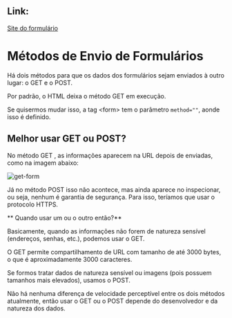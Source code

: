 ## Link:

[Site do formulário](https://andersonr-o.github.io/Html-Css/Formul%C3%A1rios/form001.html)

# Métodos de Envio de Formulários

Há dois métodos para que os dados dos formulários sejam enviados à outro lugar: o GET e o POST.

Por padrão, o HTML deixa o método GET em execução.

Se quisermos mudar isso, a tag &lt;form&gt; tem o parâmetro ``method=""``, aonde isso é definido.

## Melhor usar GET ou POST?

No método GET , as informações aparecem na URL depois de enviadas, como na imagem abaixo:

![get-form](https://user-images.githubusercontent.com/97858145/185234646-0e5401b9-1322-4aab-a2e7-08b08f480913.png)

Já no método POST isso não acontece, mas ainda aparece no inspecionar, ou seja, nenhum é garantia de segurança. Para isso, teríamos que usar o protocolo HTTPS.

**  Quando usar um ou  o outro então?**

Basicamente, quando as informações não forem de natureza sensível (endereços, senhas, etc.), podemos usar o GET.

O GET permite compartilhamento de URL com tamanho de até 3000 bytes, o que é aproximadamente 3000 caracteres.

Se formos tratar dados de natureza sensível ou imagens (pois possuem tamanhos mais elevados), usamos o POST.

Não há nenhuma diferença de velocidade perceptível entre os dois métodos atualmente, então usar o GET ou o POST depende do desenvolvedor e da natureza dos dados.


